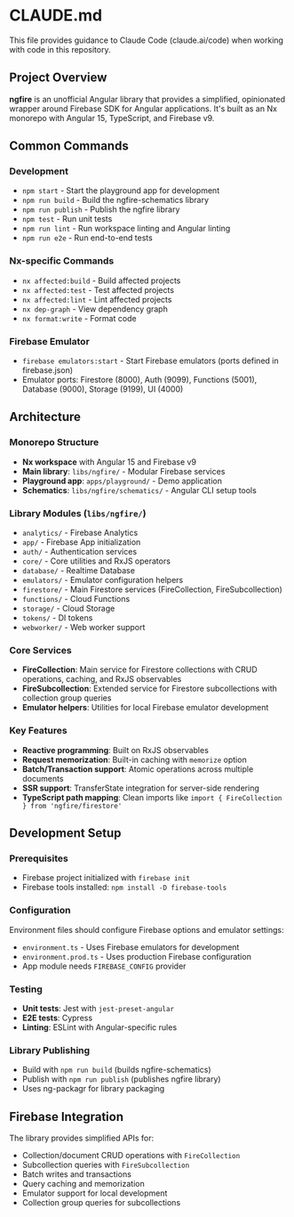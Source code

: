 # CLAUDE.md

This file provides guidance to Claude Code (claude.ai/code) when working with code in this repository.

## Project Overview

**ngfire** is an unofficial Angular library that provides a simplified, opinionated wrapper around Firebase SDK for Angular applications. It's built as an Nx monorepo with Angular 15, TypeScript, and Firebase v9.

## Common Commands

### Development
- `npm start` - Start the playground app for development
- `npm run build` - Build the ngfire-schematics library
- `npm run publish` - Publish the ngfire library
- `npm test` - Run unit tests
- `npm run lint` - Run workspace linting and Angular linting
- `npm run e2e` - Run end-to-end tests

### Nx-specific Commands
- `nx affected:build` - Build affected projects
- `nx affected:test` - Test affected projects
- `nx affected:lint` - Lint affected projects
- `nx dep-graph` - View dependency graph
- `nx format:write` - Format code

### Firebase Emulator
- `firebase emulators:start` - Start Firebase emulators (ports defined in firebase.json)
- Emulator ports: Firestore (8000), Auth (9099), Functions (5001), Database (9000), Storage (9199), UI (4000)

## Architecture

### Monorepo Structure
- **Nx workspace** with Angular 15 and Firebase v9
- **Main library**: `libs/ngfire/` - Modular Firebase services
- **Playground app**: `apps/playground/` - Demo application
- **Schematics**: `libs/ngfire/schematics/` - Angular CLI setup tools

### Library Modules (`libs/ngfire/`)
- `analytics/` - Firebase Analytics
- `app/` - Firebase App initialization
- `auth/` - Authentication services
- `core/` - Core utilities and RxJS operators
- `database/` - Realtime Database
- `emulators/` - Emulator configuration helpers
- `firestore/` - Main Firestore services (FireCollection, FireSubcollection)
- `functions/` - Cloud Functions
- `storage/` - Cloud Storage
- `tokens/` - DI tokens
- `webworker/` - Web worker support

### Core Services
- **FireCollection**: Main service for Firestore collections with CRUD operations, caching, and RxJS observables
- **FireSubcollection**: Extended service for Firestore subcollections with collection group queries
- **Emulator helpers**: Utilities for local Firebase emulator development

### Key Features
- **Reactive programming**: Built on RxJS observables
- **Request memorization**: Built-in caching with `memorize` option
- **Batch/Transaction support**: Atomic operations across multiple documents
- **SSR support**: TransferState integration for server-side rendering
- **TypeScript path mapping**: Clean imports like `import { FireCollection } from 'ngfire/firestore'`

## Development Setup

### Prerequisites
- Firebase project initialized with `firebase init`
- Firebase tools installed: `npm install -D firebase-tools`

### Configuration
Environment files should configure Firebase options and emulator settings:
- `environment.ts` - Uses Firebase emulators for development
- `environment.prod.ts` - Uses production Firebase configuration
- App module needs `FIREBASE_CONFIG` provider

### Testing
- **Unit tests**: Jest with `jest-preset-angular`
- **E2E tests**: Cypress
- **Linting**: ESLint with Angular-specific rules

### Library Publishing
- Build with `npm run build` (builds ngfire-schematics)
- Publish with `npm run publish` (publishes ngfire library)
- Uses ng-packagr for library packaging

## Firebase Integration

The library provides simplified APIs for:
- Collection/document CRUD operations with `FireCollection`
- Subcollection queries with `FireSubcollection`
- Batch writes and transactions
- Query caching and memorization
- Emulator support for local development
- Collection group queries for subcollections